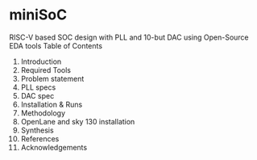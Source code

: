 # miniSoC
RISC-V based SOC design with PLL and 10-but DAC using Open-Source EDA tools
Table of Contents
1. Introduction
2. Required Tools
3. Problem statement
4. PLL specs
5. DAC spec
6. Installation & Runs
7. Methodology
8. OpenLane and sky 130 installation
9. Synthesis
10. References
11. Acknowledgements
